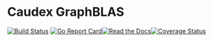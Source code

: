 # Caudex GraphBLAS

[![Build Status](https://travis-ci.org/RossMerr/Caudex.GraphBLAS.svg?branch=master)](https://travis-ci.org/RossMerr/Caudex.GraphBLAS)
[![Go Report Card](https://goreportcard.com/badge/github.com/rossmerr/graphblas/)](https://goreportcard.com/report/github.com/rossmerr/graphblas/)[![Read the Docs](https://godoc.org/github.com/rossmerr/graphblas/?status.svg)](https://godoc.org/github.com/rossmerr/graphblas/)[![Coverage Status](https://coveralls.io/repos/github/RossMerr/Caudex.GraphBLAS/badge.svg?branch=master)](https://coveralls.io/github/RossMerr/Caudex.GraphBLAS?branch=master)





